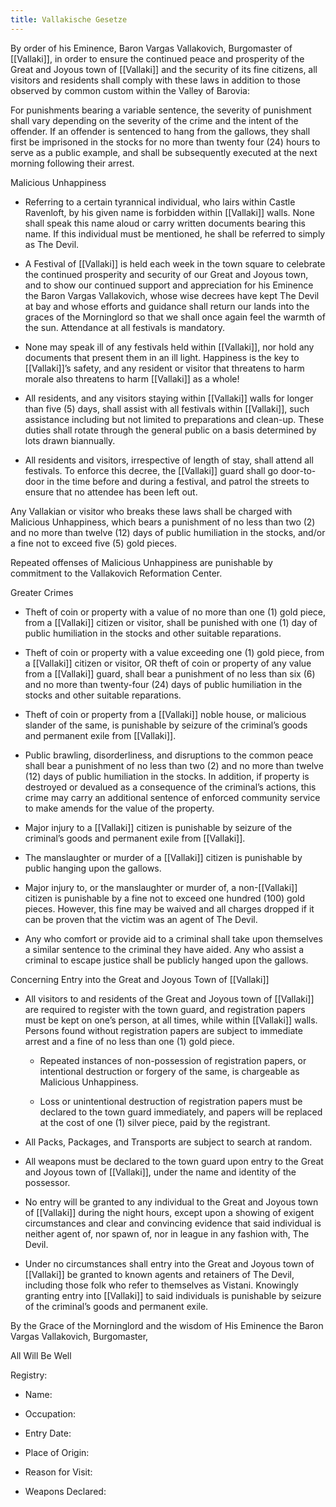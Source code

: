 ```yaml
---
title: Vallakische Gesetze
---
```


By order of his Eminence, Baron Vargas Vallakovich, Burgomaster of [[Vallaki]], in order to ensure the continued peace and prosperity of the Great and Joyous town of [[Vallaki]] and the security of its fine citizens, all visitors and residents shall comply with these laws in addition to those observed by common custom within the Valley of Barovia:

  

For punishments bearing a variable sentence, the severity of punishment shall vary depending on the severity of the crime and the intent of the offender. If an offender is sentenced to hang from the gallows, they shall first be imprisoned in the stocks for no more than twenty four (24) hours to serve as a public example, and shall be subsequently executed at the next morning following their arrest.

  

Malicious Unhappiness

-   Referring to a certain tyrannical individual, who lairs within Castle Ravenloft, by his given name is forbidden within [[Vallaki]] walls. None shall speak this name aloud or carry written documents bearing this name. If this individual must be mentioned, he shall be referred to simply as The Devil.
    
-   A Festival of [[Vallaki]] is held each week in the town square to celebrate the continued prosperity and security of our Great and Joyous town, and to show our continued support and appreciation for his Eminence the Baron Vargas Vallakovich, whose wise decrees have kept The Devil at bay and whose efforts and guidance shall return our lands into the graces of the Morninglord so that we shall once again feel the warmth of the sun. Attendance at all festivals is mandatory.
    
-   None may speak ill of any festivals held within [[Vallaki]], nor hold any documents that present them in an ill light. Happiness is the key to [[Vallaki]]’s safety, and any resident or visitor that threatens to harm morale also threatens to harm [[Vallaki]] as a whole!
    
-   All residents, and any visitors staying within [[Vallaki]] walls for longer than five (5) days, shall assist with all festivals within [[Vallaki]], such assistance including but not limited to preparations and clean-up. These duties shall rotate through the general public on a basis determined by lots drawn biannually.
    
-   All residents and visitors, irrespective of length of stay, shall attend all festivals. To enforce this decree, the [[Vallaki]] guard shall go door-to-door in the time before and during a festival, and patrol the streets to ensure that no attendee has been left out.
    

  

Any Vallakian or visitor who breaks these laws shall be charged with Malicious Unhappiness, which bears a punishment of no less than two (2) and no more than twelve (12) days of public humiliation in the stocks, and/or a fine not to exceed five (5) gold pieces.

  

Repeated offenses of Malicious Unhappiness are punishable by commitment to the Vallakovich Reformation Center.

  

Greater Crimes

-   Theft of coin or property with a value of no more than one (1) gold piece, from a [[Vallaki]] citizen or visitor, shall be punished with one (1) day of public humiliation in the stocks and other suitable reparations.
    
-   Theft of coin or property with a value exceeding one (1) gold piece, from a [[Vallaki]] citizen or visitor, OR theft of coin or property of any value from a [[Vallaki]] guard, shall bear a punishment of no less than six (6) and no more than twenty-four (24) days of public humiliation in the stocks and other suitable reparations.
    
-   Theft of coin or property from a [[Vallaki]] noble house, or malicious slander of the same, is punishable by seizure of the criminal’s goods and permanent exile from [[Vallaki]].
    
-   Public brawling, disorderliness, and disruptions to the common peace shall bear a punishment of no less than two (2) and no more than twelve (12) days of public humiliation in the stocks. In addition, if property is destroyed or devalued as a consequence of the criminal’s actions, this crime may carry an additional sentence of enforced community service to make amends for the value of the property.
    
-   Major injury to a [[Vallaki]] citizen is punishable by seizure of the criminal’s goods and permanent exile from [[Vallaki]].
    
-   The manslaughter or murder of a [[Vallaki]] citizen is punishable by public hanging upon the gallows.
    
-   Major injury to, or the manslaughter or murder of, a non-[[Vallaki]] citizen is punishable by a fine not to exceed one hundred (100) gold pieces. However, this fine may be waived and all charges dropped if it can be proven that the victim was an agent of The Devil.
    
-   Any who comfort or provide aid to a criminal shall take upon themselves a similar sentence to the criminal they have aided. Any who assist a criminal to escape justice shall be publicly hanged upon the gallows.
    

  
Concerning Entry into the Great and Joyous Town of [[Vallaki]]

-   All visitors to and residents of the Great and Joyous town of [[Vallaki]] are required to register with the town guard, and registration papers must be kept on one’s person, at all times, while within [[Vallaki]] walls. Persons found without registration papers are subject to immediate arrest and a fine of no less than one (1) gold piece.
    
    -   Repeated instances of non-possession of registration papers, or intentional destruction or forgery of the same, is chargeable as Malicious Unhappiness.
        
    -   Loss or unintentional destruction of registration papers must be declared to the town guard immediately, and papers will be replaced at the cost of one (1) silver piece, paid by the registrant.
        
-   All Packs, Packages, and Transports are subject to search at random.
    
-   All weapons must be declared to the town guard upon entry to the Great and Joyous town of [[Vallaki]], under the name and identity of the possessor.
    
-   No entry will be granted to any individual to the Great and Joyous town of [[Vallaki]] during the night hours, except upon a showing of exigent circumstances and clear and convincing evidence that said individual is neither agent of, nor spawn of, nor in league in any fashion with, The Devil.
    
-   Under no circumstances shall entry into the Great and Joyous town of [[Vallaki]] be granted to known agents and retainers of The Devil, including those folk who refer to themselves as Vistani. Knowingly granting entry into [[Vallaki]] to said individuals is punishable by seizure of the criminal’s goods and permanent exile.
    

  

By the Grace of the Morninglord and the wisdom of His Eminence the Baron Vargas Vallakovich, Burgomaster,

  

All Will Be Well

  

Registry:

-   Name:
    
-   Occupation:
    
-   Entry Date:
    
-   Place of Origin:
    
-   Reason for Visit:
    
-   Weapons Declared: